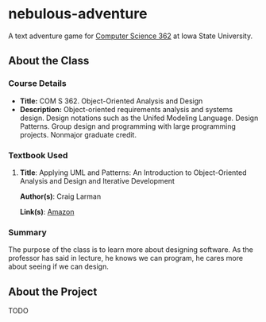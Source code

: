 nebulous-adventure
==================

A text adventure game for [Computer Science 362][ComS362] at Iowa State University.

## About the Class

### Course Details

* **Title:** COM S 362. Object-Oriented Analysis and Design
* **Description:** Object-oriented requirements analysis and systems design. Design
  notations such as the Unifed Modeling Language. Design Patterns. Group design and
  programming with large programming projects. Nonmajor graduate credit.

### Textbook Used

 1. **Title**: Applying UML and Patterns: An Introduction to Object-Oriented Analysis and Design and Iterative Development

    **Author(s)**: Craig Larman
    
    **Link(s)**: [Amazon][UML]

### Summary

The purpose of the class is to learn more about designing software. As the professor has said in lecture,
he knows we can program, he cares more about seeing if we can design.

## About the Project

TODO

[ComS362]: http://www.cs.iastate.edu/~lmiller/ComS362.htm
[UML]: http://amzn.com/0131489062
